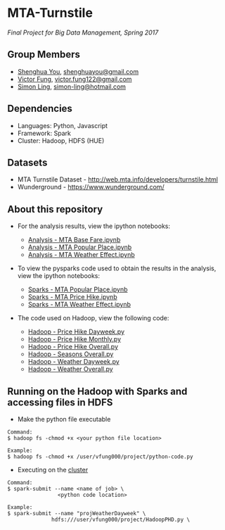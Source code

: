 # MTA-Turnstile
*Final Project for Big Data Management, Spring 2017*

## Group Members
* [Shenghua You](https://github.com/shenghuayou), shenghuayou@gmail.com
* [Victor Fung](https://github.com/VictorFung1), victor.fung122@gmail.com
* [Simon Ling](https://github.com/simonvista), simon-ling@hotmail.com

## Dependencies
* Languages: Python, Javascript
* Framework: Spark
* Cluster: Hadoop, HDFS (HUE)

## Datasets
* MTA Turnstile Dataset - http://web.mta.info/developers/turnstile.html
* Wunderground - https://www.wunderground.com/

## About this repository
* For the analysis results, view the ipython notebooks:
  * [Analysis - MTA Base Fare.ipynb](https://github.com/shenghuayou/MTA-Turnstile/blob/master/Analysis%20-%20MTA%20Price%20Hike.ipynb)
  * [Analysis - MTA Popular Place.ipynb](https://github.com/shenghuayou/MTA-Turnstile/blob/master/Analysis%20-%20MTA%20Popular%20Places.ipynb)
  * [Analysis - MTA Weather Effect.ipynb](https://github.com/shenghuayou/MTA-Turnstile/blob/master/Analysis%20-%20MTA%20Weather%20Effect.ipynb)

* To view the pysparks code used to obtain the results in the analysis, view the ipython notebooks:
  * [Sparks - MTA Popular Place.ipynb](https://github.com/shenghuayou/MTA-Turnstile/blob/master/Sparks%20-%20MTA%20Popular%20Place.ipynb)
  * [Sparks - MTA Price Hike.ipynb](https://github.com/shenghuayou/MTA-Turnstile/blob/master/Sparks%20-%20MTA%20Price%20Hike.ipynb)
  * [Sparks - MTA Weather Effect.ipynb](https://github.com/shenghuayou/MTA-Turnstile/blob/master/Sparks%20-%20MTA%20Weather%20Effect.ipynb)

* The code used on Hadoop, view the following code:
  * [Hadoop - Price Hike Dayweek.py](https://github.com/shenghuayou/MTA-Turnstile/blob/master/Hadoop%20-%20Weather%20Dayweek.py)
  * [Hadoop - Price Hike Monthly.py](https://github.com/shenghuayou/MTA-Turnstile/blob/master/Hadoop%20-%20Price%20Hike%20Monthly.py)
  * [Hadoop - Price Hike Overall.py](https://github.com/shenghuayou/MTA-Turnstile/blob/master/Hadoop%20-%20Price%20Hike%20Overall.py)
  * [Hadoop - Seasons Overall.py](https://github.com/shenghuayou/MTA-Turnstile/blob/master/Hadoop%20-%20Seasons%20Overall.py)
  * [Hadoop - Weather Dayweek.py](https://github.com/shenghuayou/MTA-Turnstile/blob/master/Hadoop%20-%20Weather%20Dayweek.py)
  * [Hadoop - Weather Overall.py](https://github.com/shenghuayou/MTA-Turnstile/blob/master/Hadoop%20-%20Weather%20Overall.py)


## Running on the Hadoop with Sparks and accessing files in HDFS
* Make the python file executable
```
Command:
$ hadoop fs -chmod +x <your python file location>

Example:
$ hadoop fs -chmod +x /user/vfung000/project/python-code.py
```

* Executing on the [cluster](http://spark.apache.org/docs/latest/submitting-applications.html)
```
Command:
$ spark-submit --name <name of job> \
                <python code location>

Example:
$ spark-submit --name "projWeatherDayweek" \
              hdfs:///user/vfung000/project/HadoopPHD.py \
```
